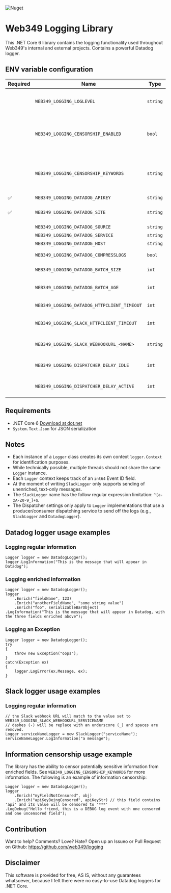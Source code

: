 ![Nuget](https://img.shields.io/nuget/v/:Web349.Logging)

# Web349 Logging Library
This .NET Core 6 library contains the logging functionality used throughout Web349's internal and external projects. Contains a powerful Datadog logger.

## ENV variable configuration
| Required | Name | Type | Default | Notes |
| - | - | - | - | - |
| | `WEB349_LOGGING_LOGLEVEL` | `string` | `Verbose` | The log level. Must be any of the following values: `Silent`, `Fatal`, `Error`, `Warning`, `Information`, `Debug`, `Verbose` |
| | `WEB349_LOGGING_CENSORSHIP_ENABLED` | `bool` | `true` | Toggles censorship of potentially sensitive information in the enriched fields of log events. The function looks for keywords configured in the `WEB349_LOGGING_CENSORSHIP_KEYWORDS` env var. |
| | `WEB349_LOGGING_CENSORSHIP_KEYWORDS` | `string` | `api;key;secret;credential;auth;cookie;login` | A semi-colon (;) delimited list of keywords to look for in the enriched fields of log events. Setting this ENV var to a custom value will replace the default values, unless explicitely specified. |
| &#9989; | `WEB349_LOGGING_DATADOG_APIKEY` | `string` | | Your Datadog API key |
| &#9989; | `WEB349_LOGGING_DATADOG_SITE` | `string` | | The Datadog site to send logs to. Must be any of the following values: `US1`, `US3`, `US5`, `EU`, `AP1`, `US1_GOV` |
| | `WEB349_LOGGING_DATADOG_SOURCE` | `string` | | Fills the Source field in Datadog |
| | `WEB349_LOGGING_DATADOG_SERVICE` | `string` | | Fills the Service field in Datadog |
| | `WEB349_LOGGING_DATADOG_HOST` | `string` | | Fills the Host field in Datadog |
| |  `WEB349_LOGGING_DATADOG_COMPRESSLOGS` | `bool` | `true` | Set to `true` to enable `gzip` compression |
| |  `WEB349_LOGGING_DATADOG_BATCH_SIZE` | `int` | `10` | The maximum size of a single log event batch. |
| |  `WEB349_LOGGING_DATADOG_BATCH_AGE` | `int` | `5` | The maximum age, in seconds, of a single log event batch that has not reached its maximum batch size |
| |  `WEB349_LOGGING_DATADOG_HTTPCLIENT_TIMEOUT` | `int` | `10` | Underlying `HttpClient` timeout in seconds |
| |  `WEB349_LOGGING_SLACK_HTTPCLIENT_TIMEOUT` | `int` | `10` | Underlying `HttpClient` timeout in seconds for calling the registered Webhook URL |
| |  `WEB349_LOGGING_SLACK_WEBHOOKURL_<NAME>` | `string` |  | A `SlackLogger` needs a name argument in its constructor that should match up with this ENV var |
| | `WEB349_LOGGING_DISPATCHER_DELAY_IDLE` | `int` | `1000` | The delay, in miliseconds, for the log batch dispatcher to wait in between polls while idling. |
| | `WEB349_LOGGING_DISPATCHER_DELAY_ACTIVE` | `int` | `100` | The delay, in miliseconds, for the log batch dispatcher to wait in between polls while processing log events. |

## Requirements
* .NET Core 6 [Download at dot.net](https://dotnet.microsoft.com/en-us/download/dotnet/6.0)
* `System.Text.Json` for JSON serialization

## Notes
* Each instance of a `Logger` class creates its own context `logger.Context` for identification purposes.
* While technically possible, multiple threads should not share the same `Logger` instance.
* Each `Logger` context keeps track of an `int64` Event ID field.
* At the moment of writing `SlackLogger` only supports sending of unenriched, text-only messages.
* The `SlackLogger` name has the follow regular expression limitation: `^[a-zA-Z0-9_]+$`.
* The Dispatcher settings only apply to `Logger` implementations that use a producer/consumer dispatching service to send off the logs (e.g., `SlackLogger` and `DatadogLogger`).

## Datadog logger usage examples

### Logging regular information
```
Logger logger = new DatadogLogger();
logger.LogInformation("This is the message that will appear in Datadog");
```

### Logging enriched information
```
Logger logger = new DatadogLogger();
logger
    .Enrich("fieldName", 123)
    .Enrich("anotherFieldName", "some string value")
    .Enrich("foo", serializableBarObject)
.LogInformation("This is the message that will appear in Datadog, with the three fields enriched above");
```

### Logging an Exception
```
Logger logger = new DatadogLogger();
try
{
	throw new Exception("oops");
}
catch(Exception ex)
{
	logger.LogError(ex.Message, ex);
}
```

## Slack logger usage examples

### Logging regular information
```
// the Slack webhook URL will match to the value set to WEB349_LOGGING_SLACK_WEBHOOKURL_SERVICENAME
// dashes (-) will be replace with an underscore (_) and spaces are removed.
Logger serviceNameLogger = new SlackLogger("serviceName");
serviceNameLogger.LogInformation("a message");
```

## Information censorship usage example

The library has the ability to censor potentially sensitive information from enriched fields. See `WEB349_LOGGING_CENSORSHIP_KEYWORDS` for more information. The following is an example of information censorship:
```
Logger logger = new DatadogLogger();
logger
    .Enrich("myFieldNotCensored", obj)
    .Enrich("apiKeyBeingCensored", apiKeyStr) // this field contains 'api' and its value will be censored to '***'
.LogDebug("Hello friend, this is a DEBUG log event with one censored and one uncensored field");
```

## Contribution
Want to help? Comments? Love? Hate? Open up an Issueo or Pull Request on Github: https://github.com/web349/logging

## Disclaimer
This software is provided for free, AS IS, without any guarantees whatsoever, because I felt there were no easy-to-use Datadog loggers for .NET Core.
